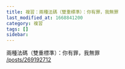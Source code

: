 ```yaml
---
title: 複習：兩種法碼（雙重標準）：你有罪，我無罪
last_modified_at: 1668841200
category: 複習
tags: []
sidebar: 
---
```


<p>兩種法碼（雙重標準）：你有罪，我無罪<br>
<a href="/posts/269192712" target="_blank">/posts/269192712</a></p>

<p>&nbsp;</p>
